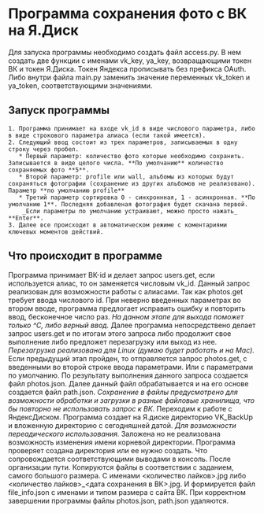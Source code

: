# Программа сохранения фото с ВК на Я.Диск
Для запуска программы необходимо создать  файл access.py. В нем создать две функции с именами vk_key, ya_key, возвращающими токен ВК и токен Я.Диска. Токен Яндекса прописывать без префикса OAuth.
Либо внутри файла main.py заменить значение переменных vk_token и ya_token, соответствующими значениями.

## Запуск программы
    1. Программа принимает на входе vk_id в виде числового параметра, либо в виде строкового параметра алиаса (если такой имеется).
    2. Следующий ввод состоит из трех параметров, записываемых в одну строку через пробел.
       * Первый параметр: количество фото которые необходимо сохранить. Записывается в виде целого числа. **По умолчанию** количество сохраняемых фото **5**.
       * Второй параметр: profile или wall, альбомы из которых будут сохраняться фотографии (сохранение из других альбомов не реализовано). Параметр **по умолчанию profile**
       * Третий параметр сортировка 0 - синхроннная, 1 - асинхронная. **По умолчанию 1**. Последняя добавленая фотография будет скачана первой.
        _Если параметры по умолчанию устраивают, можно просто нажать_ **Enter**.
    3. Далее все происходит в автоматическом режиме с коментариями ключевых моментов действий.
     
   
## Что происходит в программе
Программа принимает ВК-id и делает запрос  users.get, если используется алиас, то он заменяется числовым vk_id. Данный запрос реализован для возможности работы с алиасами. Так как photos.get требует ввода числового id.
При неверно введенных параметрах во втором вводе, программа предлогает исправить ошибку и повторить ввод, бесконечное число раз. _На данном этапе для выхода поможет только ^C, либо верный ввод._
Далее программа непосредствено делает запрос users.get и по итогам этого запроса либо продолжит свое выполнение либо предложет перезагрузку или выход из нее. _Перезагрузка реализована для Linux (думаю будет работать и на Mac)._
Если предыдущий этап пройден, то отправляется запрос photos.get, с введенными во второй строке ввода параметрами. Или с параметрами по умолчанию. По результату выполнения данного запроса создается файл photos.json.
Далее данный файл обрабатывается и на его основе создается файл path.json.
_Сохранение в файлы предусмотрено для возможности обработки и загрузки в разные файловые хранилища, что бы повторно не использовать запрос к ВК._
Переходим к работе с ЯндексДиском.
Программа создает на Я.диске директорию VK_BackUp и вложенную директорию с сегодняшней датой. _Для возможности переадического использования._ Заложена но не реализована возможность изменения имени корневой директории.
Программа проверяет создана директория или ее нужно создать. Что сопровождается соответствующими выводами в консоль.
После организации пути. Копируются файлы в соответствии с заданием, самого большого размера. С именами <количество лайков>.jpg либо <количество лайков>_<дата сохранения в ВК>.jpg. И формируется файл file_info.json с именами и типом размера с сайта ВК.
При корректном завершении программы файлы photos.json, path.json удаляются.